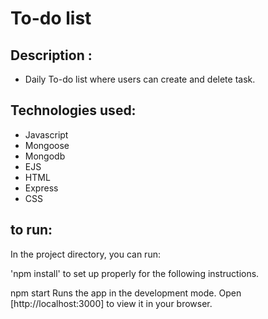 # To-do list

## Description : 

* Daily To-do list where users can create and delete task. 

## Technologies used: 
* Javascript
* Mongoose
* Mongodb
* EJS
* HTML
* Express
* CSS


## to run:

In the project directory, you can run:

'npm install'
to set up properly for the following instructions.

npm start
Runs the app in the development mode.
Open [http://localhost:3000] to view it in your browser.
